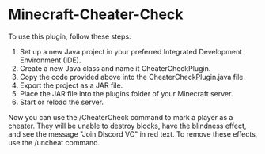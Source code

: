 # Minecraft-Cheater-Check

To use this plugin, follow these steps:

1. Set up a new Java project in your preferred Integrated Development Environment (IDE).
2. Create a new Java class and name it CheaterCheckPlugin.
3. Copy the code provided above into the CheaterCheckPlugin.java file.
4. Export the project as a JAR file.
5. Place the JAR file into the plugins folder of your Minecraft server.
6. Start or reload the server.


Now you can use the /CheaterCheck <player> command to mark a player as a cheater. They will be unable to destroy blocks, have the blindness effect, and see the message "Join Discord VC" in red text. To remove these effects, use the /uncheat <player> command.
